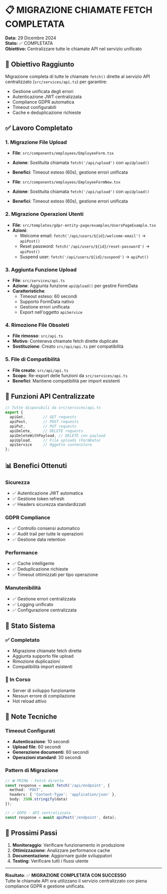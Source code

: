 # 📋 MIGRAZIONE CHIAMATE FETCH COMPLETATA

**Data:** 29 Dicembre 2024  
**Stato:** ✅ COMPLETATA  
**Obiettivo:** Centralizzare tutte le chiamate API nel servizio unificato

## 🎯 Obiettivo Raggiunto

Migrazione completa di tutte le chiamate `fetch()` dirette al servizio API centralizzato (`src/services/api.ts`) per garantire:
- Gestione unificata degli errori
- Autenticazione JWT centralizzata
- Compliance GDPR automatica
- Timeout configurabili
- Cache e deduplicazione richieste

## ✅ Lavoro Completato

### 1. Migrazione File Upload
- **File**: `src/components/employees/EmployeeForm.tsx`
- **Azione**: Sostituita chiamata `fetch('/api/upload')` con `apiUpload()`
- **Benefici**: Timeout esteso (60s), gestione errori unificata

- **File**: `src/components/employees/EmployeeFormNew.tsx`
- **Azione**: Sostituita chiamata `fetch('/api/upload')` con `apiUpload()`
- **Benefici**: Timeout esteso (60s), gestione errori unificata

### 2. Migrazione Operazioni Utenti
- **File**: `src/templates/gdpr-entity-page/examples/UsersPageExample.tsx`
- **Azioni**:
  - Welcome email: `fetch('/api/users/${id}/welcome-email')` → `apiPost()`
  - Reset password: `fetch('/api/users/${id}/reset-password')` → `apiPost()`
  - Suspend user: `fetch('/api/users/${id}/suspend')` → `apiPut()`

### 3. Aggiunta Funzione Upload
- **File**: `src/services/api.ts`
- **Azione**: Aggiunta funzione `apiUpload()` per gestire FormData
- **Caratteristiche**:
  - Timeout esteso: 60 secondi
  - Supporto FormData nativo
  - Gestione errori unificata
  - Export nell'oggetto `apiService`

### 4. Rimozione File Obsoleti
- **File rimosso**: `src/api.ts`
- **Motivo**: Conteneva chiamate fetch dirette duplicate
- **Sostituzione**: Creato `src/api/api.ts` per compatibilità

### 5. File di Compatibilità
- **File creato**: `src/api/api.ts`
- **Scopo**: Re-export delle funzioni da `src/services/api.ts`
- **Benefici**: Mantiene compatibilità per import esistenti

## 🔧 Funzioni API Centralizzate

```typescript
// Tutte disponibili da src/services/api.ts
export {
  apiGet,        // GET requests
  apiPost,       // POST requests
  apiPut,        // PUT requests
  apiDelete,     // DELETE requests
  apiDeleteWithPayload, // DELETE con payload
  apiUpload,     // File uploads (FormData)
  apiService     // Oggetto contenitore
};
```

## 📊 Benefici Ottenuti

### Sicurezza
- ✅ Autenticazione JWT automatica
- ✅ Gestione token refresh
- ✅ Headers sicurezza standardizzati

### GDPR Compliance
- ✅ Controllo consensi automatico
- ✅ Audit trail per tutte le operazioni
- ✅ Gestione data retention

### Performance
- ✅ Cache intelligente
- ✅ Deduplicazione richieste
- ✅ Timeout ottimizzati per tipo operazione

### Manutenibilità
- ✅ Gestione errori centralizzata
- ✅ Logging unificato
- ✅ Configurazione centralizzata

## 🎯 Stato Sistema

### ✅ Completato
- Migrazione chiamate fetch dirette
- Aggiunta supporto file upload
- Rimozione duplicazioni
- Compatibilità import esistenti

### 🔄 In Corso
- Server di sviluppo funzionante
- Nessun errore di compilazione
- Hot reload attivo

## 📝 Note Tecniche

### Timeout Configurati
- **Autenticazione**: 10 secondi
- **Upload file**: 60 secondi
- **Generazione documenti**: 60 secondi
- **Operazioni standard**: 30 secondi

### Pattern di Migrazione
```typescript
// ❌ PRIMA - Fetch diretto
const response = await fetch('/api/endpoint', {
  method: 'POST',
  headers: { 'Content-Type': 'application/json' },
  body: JSON.stringify(data)
});

// ✅ DOPO - API centralizzata
const response = await apiPost('/endpoint', data);
```

## 🚀 Prossimi Passi

1. **Monitoraggio**: Verificare funzionamento in produzione
2. **Ottimizzazione**: Analizzare performance cache
3. **Documentazione**: Aggiornare guide sviluppatori
4. **Testing**: Verificare tutti i flussi utente

---

**Risultato**: ✅ **MIGRAZIONE COMPLETATA CON SUCCESSO**  
Tutte le chiamate API ora utilizzano il servizio centralizzato con piena compliance GDPR e gestione unificata.